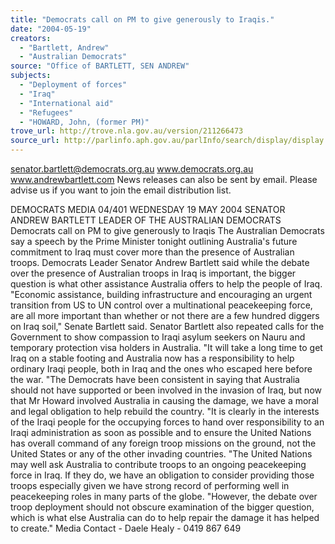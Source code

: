 ```yaml
---
title: "Democrats call on PM to give generously to Iraqis."
date: "2004-05-19"
creators:
  - "Bartlett, Andrew"
  - "Australian Democrats"
source: "Office of BARTLETT, SEN ANDREW"
subjects:
  - "Deployment of forces"
  - "Iraq"
  - "International aid"
  - "Refugees"
  - "HOWARD, John, (former PM)"
trove_url: http://trove.nla.gov.au/version/211266473
source_url: http://parlinfo.aph.gov.au/parlInfo/search/display/display.w3p;query=Id%3A%22media/pressrel/5KKC6%22
---
```


 

 

 senator.bartlett@democrats.org.au     www.democrats.org.au    www.andrewbartlett.com  News releases can also be sent by email. Please advise us if you want to join the email distribution list. 

 DEMOCRATS  MEDIA 04/401 WEDNESDAY 19 MAY 2004   SENATOR ANDREW BARTLETT LEADER OF THE AUSTRALIAN DEMOCRATS  Democrats call on PM to give generously to Iraqis The Australian Democrats say a speech by the Prime Minister tonight outlining Australia's future commitment to Iraq must cover more than the presence of Australian troops. Democrats Leader Senator Andrew Bartlett said while the debate over the presence of Australian troops in Iraq is important, the bigger question is what other assistance Australia offers to help the people of Iraq. "Economic assistance, building infrastructure and encouraging an urgent transition from US to UN control over a multinational peacekeeping force, are all more important than whether or not there are a few hundred diggers on Iraq soil," Senate Bartlett said. Senator Bartlett also repeated calls for the Government to show compassion to Iraqi asylum seekers on Nauru and temporary protection visa holders in Australia. "It will take a long time to get Iraq on a stable footing and Australia now has a responsibility to help ordinary Iraqi people, both in Iraq and the ones who escaped here before the war. "The Democrats have been consistent in saying that Australia should not have supported or been involved in the invasion of Iraq, but now that Mr Howard involved Australia in causing the damage, we have a moral and legal obligation to help rebuild the country. "It is clearly in the interests of the Iraqi people for the occupying forces to hand over responsibility to an Iraqi administration as soon as possible and to ensure the United Nations has overall command of any foreign troop missions on the ground, not the United States or any of the other invading countries. "The United Nations may well ask Australia to contribute troops to an ongoing peacekeeping force in Iraq.  If they do, we have an obligation to consider providing those troops especially given we have strong record of performing well in peacekeeping roles in many parts of the globe. "However, the debate over troop deployment should not obscure examination of the bigger question, which is what else Australia can do to help repair the damage it has helped to create." Media Contact - Daele Healy - 0419 867 649  

